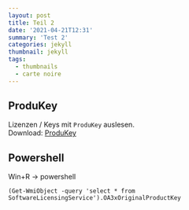 ```yaml
---
layout: post
title: Teil 2
date: '2021-04-21T12:31'
summary: 'Test 2'
categories: jekyll
thumbnail: jekyll
tags:
  - thumbnails
  - carte noire
---
```



## ProduKey


Lizenzen / Keys mit `ProduKey` auslesen.
<br>Download: [ProduKey][1]


## Powershell

Win+R -> powershell
```
(Get-WmiObject -query 'select * from SoftwareLicensingService').OA3xOriginalProductKey

```



[1]: http://www.nirsoft.net/utils/produkey.zip